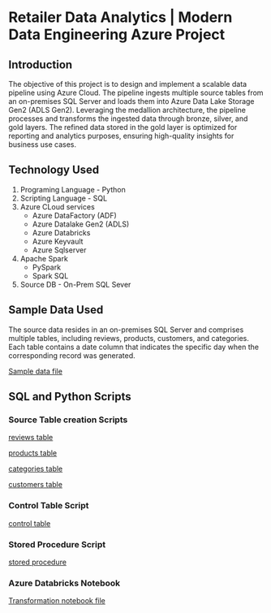 # Retailer Data Analytics | Modern Data Engineering Azure Project

## Introduction
The objective of this project is to design and implement a scalable data pipeline using Azure Cloud. The pipeline ingests multiple source tables from an on-premises SQL Server and loads them into Azure Data Lake Storage Gen2 (ADLS Gen2). Leveraging the medallion architecture, the pipeline processes and transforms the ingested data through bronze, silver, and gold layers. The refined data stored in the gold layer is optimized for reporting and analytics purposes, ensuring high-quality insights for business use cases.

## Technology Used
1. Programing Language - Python
2. Scripting Language - SQL
3. Azure CLoud services
   - Azure DataFactory (ADF)
   - Azure Datalake Gen2 (ADLS)
   - Azure Databricks
   - Azure Keyvault
   - Azure Sqlserver
4. Apache Spark
   - PySpark
   - Spark SQL
5. Source DB - On-Prem SQL Sever

## Sample Data Used
The source data resides in an on-premises SQL Server and comprises multiple tables, including reviews, products, customers, and categories. Each table contains a date column that indicates the specific day when the corresponding record was generated.

[Sample data file](sample_data.txt)

## SQL and Python Scripts
### Source Table creation Scripts
[reviews table](reviews.sql)

[products table](products.sql)

[categories table](categories.sql)

[customers table](customers.sql)

### Control Table Script
[control table](control_table.txt)
### Stored Procedure Script
[stored procedure](stored_procedure.txt)
### Azure Databricks Notebook
[Transformation notebook file](retail_data_ingestion.ipynb)
